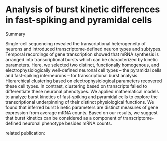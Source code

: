 # Analysis of burst kinetic differences in fast-spiking and pyramidal cells

Summary

Single-cell sequencing revealed the transcriptional heterogeneity of neurons and introduced transcriptome-defined neuron types and subtypes. Temporal recordings of gene transcription showed that mRNA synthesis is arranged into transcriptional bursts which can be characterized by kinetic parameters. Here, we selected two distinct, functionally homogenous, and electrophysiologically well-defined neuronal cell types – the pyramidal cells and fast-spiking interneurons – for transcriptional burst analysis. Hierarchical clustering based on electrophysiological parameters recovered these cell types. In contrast, clustering based on transcripts failed to differentiate these neuronal phenotypes. We applied mathematical models to analyze burst kinetics of fast-spiking and pyramidal cells to explore the transcriptional underpinning of their distinct physiological functions. We found that inferred burst kinetic parameters are distinct measures of gene expression from average mRNA counts. Based on our results, we suggest that burst kinetics can be considered as a component of transcriptome-defined neuronal phenotype besides mRNA counts.

related publication:
